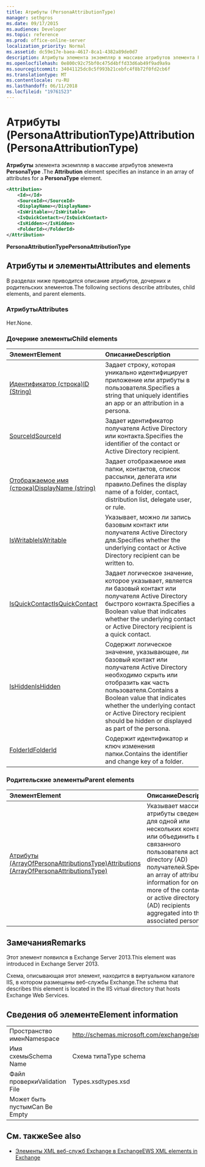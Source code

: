 ```yaml
---
title: Атрибуты (PersonaAttributionType)
manager: sethgros
ms.date: 09/17/2015
ms.audience: Developer
ms.topic: reference
ms.prod: office-online-server
localization_priority: Normal
ms.assetid: dc59e17e-baea-4617-8ca1-4382a89de0d7
description: Атрибуты элемента экземпляр в массиве атрибутов элемента PersonaType.
ms.openlocfilehash: 0e800c92c75bf0c475d4bffd33d6ab49f9ad9a9a
ms.sourcegitcommit: 34041125dc8c5f993b21cebfc4f8b72f0fd2cb6f
ms.translationtype: MT
ms.contentlocale: ru-RU
ms.lasthandoff: 06/11/2018
ms.locfileid: "19761523"
---
```

# <a name="attribution-personaattributiontype"></a><span data-ttu-id="7e8e7-103">Атрибуты (PersonaAttributionType)</span><span class="sxs-lookup"><span data-stu-id="7e8e7-103">Attribution (PersonaAttributionType)</span></span>

<span data-ttu-id="7e8e7-104">**Атрибуты** элемента экземпляр в массиве атрибутов элемента **PersonaType** .</span><span class="sxs-lookup"><span data-stu-id="7e8e7-104">The **Attribution** element specifies an instance in an array of attributes for a **PersonaType** element.</span></span> 
  
```XML
<Attribution>
    <Id></Id>
    <SourceId></SourceId>
    <DisplayName></DisplayName>
    <IsWritable></IsWritable>
    <IsQuickContact></IsQuickContact>
    <IsHidden></IsHidden>
    <FolderId></FolderId>
</Attribution>
```

 <span data-ttu-id="7e8e7-105">**PersonaAttributionType**</span><span class="sxs-lookup"><span data-stu-id="7e8e7-105">**PersonaAttributionType**</span></span>
## <a name="attributes-and-elements"></a><span data-ttu-id="7e8e7-106">Атрибуты и элементы</span><span class="sxs-lookup"><span data-stu-id="7e8e7-106">Attributes and elements</span></span>

<span data-ttu-id="7e8e7-107">В разделах ниже приводится описание атрибутов, дочерних и родительских элементов.</span><span class="sxs-lookup"><span data-stu-id="7e8e7-107">The following sections describe attributes, child elements, and parent elements.</span></span>
  
### <a name="attributes"></a><span data-ttu-id="7e8e7-108">Атрибуты</span><span class="sxs-lookup"><span data-stu-id="7e8e7-108">Attributes</span></span>

<span data-ttu-id="7e8e7-109">Нет.</span><span class="sxs-lookup"><span data-stu-id="7e8e7-109">None.</span></span>
  
### <a name="child-elements"></a><span data-ttu-id="7e8e7-110">Дочерние элементы</span><span class="sxs-lookup"><span data-stu-id="7e8e7-110">Child elements</span></span>

|<span data-ttu-id="7e8e7-111">**Элемент**</span><span class="sxs-lookup"><span data-stu-id="7e8e7-111">**Element**</span></span>|<span data-ttu-id="7e8e7-112">**Описание**</span><span class="sxs-lookup"><span data-stu-id="7e8e7-112">**Description**</span></span>|
|:-----|:-----|
|[<span data-ttu-id="7e8e7-113">Идентификатор (строка)</span><span class="sxs-lookup"><span data-stu-id="7e8e7-113">ID (String)</span></span>](id-string.md) <br/> |<span data-ttu-id="7e8e7-114">Задает строку, которая уникально идентифицирует приложение или атрибуты в пользователя.</span><span class="sxs-lookup"><span data-stu-id="7e8e7-114">Specifies a string that uniquely identifies an app or an attribution in a persona.</span></span>  <br/> |
|[<span data-ttu-id="7e8e7-115">SourceId</span><span class="sxs-lookup"><span data-stu-id="7e8e7-115">SourceId</span></span>](sourceid.md) <br/> |<span data-ttu-id="7e8e7-116">Задает идентификатор получателя Active Directory или контакта.</span><span class="sxs-lookup"><span data-stu-id="7e8e7-116">Specifies the identifier of the contact or Active Directory recipient.</span></span>  <br/> |
|[<span data-ttu-id="7e8e7-117">Отображаемое имя (строка)</span><span class="sxs-lookup"><span data-stu-id="7e8e7-117">DisplayName (string)</span></span>](displayname-string.md) <br/> |<span data-ttu-id="7e8e7-118">Задает отображаемое имя папки, контактов, список рассылки, делегата или правило.</span><span class="sxs-lookup"><span data-stu-id="7e8e7-118">Defines the display name of a folder, contact, distribution list, delegate user, or rule.</span></span>  <br/> |
|[<span data-ttu-id="7e8e7-119">IsWritable</span><span class="sxs-lookup"><span data-stu-id="7e8e7-119">IsWritable</span></span>](iswritable.md) <br/> |<span data-ttu-id="7e8e7-120">Указывает, можно ли запись базовым контакт или получателя Active Directory для.</span><span class="sxs-lookup"><span data-stu-id="7e8e7-120">Specifies whether the underlying contact or Active Directory recipient can be written to.</span></span>  <br/> |
|[<span data-ttu-id="7e8e7-121">IsQuickContact</span><span class="sxs-lookup"><span data-stu-id="7e8e7-121">IsQuickContact</span></span>](isquickcontact.md) <br/> |<span data-ttu-id="7e8e7-122">Задает логическое значение, которое указывает, является ли базовый контакт или получателя Active Directory быстрого контакта.</span><span class="sxs-lookup"><span data-stu-id="7e8e7-122">Specifies a Boolean value that indicates whether the underlying contact or Active Directory recipient is a quick contact.</span></span>  <br/> |
|[<span data-ttu-id="7e8e7-123">IsHidden</span><span class="sxs-lookup"><span data-stu-id="7e8e7-123">IsHidden</span></span>](ishidden.md) <br/> |<span data-ttu-id="7e8e7-124">Содержит логическое значение, указывающее, ли базовый контакт или получателя Active Directory необходимо скрыть или отобразить как часть пользователя.</span><span class="sxs-lookup"><span data-stu-id="7e8e7-124">Contains a Boolean value that indicates whether the underlying contact or Active Directory recipient should be hidden or displayed as part of the persona.</span></span>  <br/> |
|[<span data-ttu-id="7e8e7-125">FolderId</span><span class="sxs-lookup"><span data-stu-id="7e8e7-125">FolderId</span></span>](folderid.md) <br/> |<span data-ttu-id="7e8e7-126">Содержит идентификатор и ключ изменения папки.</span><span class="sxs-lookup"><span data-stu-id="7e8e7-126">Contains the identifier and change key of a folder.</span></span>  <br/> |
   
### <a name="parent-elements"></a><span data-ttu-id="7e8e7-127">Родительские элементы</span><span class="sxs-lookup"><span data-stu-id="7e8e7-127">Parent elements</span></span>

|<span data-ttu-id="7e8e7-128">**Элемент**</span><span class="sxs-lookup"><span data-stu-id="7e8e7-128">**Element**</span></span>|<span data-ttu-id="7e8e7-129">**Описание**</span><span class="sxs-lookup"><span data-stu-id="7e8e7-129">**Description**</span></span>|
|:-----|:-----|
|[<span data-ttu-id="7e8e7-130">Атрибуты (ArrayOfPersonaAttributionsType)</span><span class="sxs-lookup"><span data-stu-id="7e8e7-130">Attributions (ArrayOfPersonaAttributionsType)</span></span>](attributions-arrayofpersonaattributionstype.md) <br/> |<span data-ttu-id="7e8e7-131">Указывает массив атрибуты сведения для одной или нескольких контактов или объединить в связанного пользователя active directory (AD) получателей.</span><span class="sxs-lookup"><span data-stu-id="7e8e7-131">Specifies an array of attribution information for one or more of the contacts or active directory (AD) recipients aggregated into the associated persona.</span></span>  <br/> |
   
## <a name="remarks"></a><span data-ttu-id="7e8e7-132">Замечания</span><span class="sxs-lookup"><span data-stu-id="7e8e7-132">Remarks</span></span>

<span data-ttu-id="7e8e7-133">Этот элемент появился в Exchange Server 2013.</span><span class="sxs-lookup"><span data-stu-id="7e8e7-133">This element was introduced in Exchange Server 2013.</span></span>
  
<span data-ttu-id="7e8e7-134">Схема, описывающая этот элемент, находится в виртуальном каталоге IIS, в котором размещены веб-службы Exchange.</span><span class="sxs-lookup"><span data-stu-id="7e8e7-134">The schema that describes this element is located in the IIS virtual directory that hosts Exchange Web Services.</span></span>
  
## <a name="element-information"></a><span data-ttu-id="7e8e7-135">Сведения об элементе</span><span class="sxs-lookup"><span data-stu-id="7e8e7-135">Element information</span></span>

|||
|:-----|:-----|
|<span data-ttu-id="7e8e7-136">Пространство имен</span><span class="sxs-lookup"><span data-stu-id="7e8e7-136">Namespace</span></span>  <br/> |http://schemas.microsoft.com/exchange/services/2006/types  <br/> |
|<span data-ttu-id="7e8e7-137">Имя схемы</span><span class="sxs-lookup"><span data-stu-id="7e8e7-137">Schema Name</span></span>  <br/> |<span data-ttu-id="7e8e7-138">Схема типа</span><span class="sxs-lookup"><span data-stu-id="7e8e7-138">Type schema</span></span>  <br/> |
|<span data-ttu-id="7e8e7-139">Файл проверки</span><span class="sxs-lookup"><span data-stu-id="7e8e7-139">Validation File</span></span>  <br/> |<span data-ttu-id="7e8e7-140">Types.xsd</span><span class="sxs-lookup"><span data-stu-id="7e8e7-140">types.xsd</span></span>  <br/> |
|<span data-ttu-id="7e8e7-141">Может быть пустым</span><span class="sxs-lookup"><span data-stu-id="7e8e7-141">Can Be Empty</span></span>  <br/> ||
   
## <a name="see-also"></a><span data-ttu-id="7e8e7-142">См. также</span><span class="sxs-lookup"><span data-stu-id="7e8e7-142">See also</span></span>

- [<span data-ttu-id="7e8e7-143">Элементы XML веб-служб Exchange в Exchange</span><span class="sxs-lookup"><span data-stu-id="7e8e7-143">EWS XML elements in Exchange</span></span>](ews-xml-elements-in-exchange.md)

